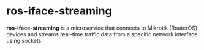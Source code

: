 # ros-iface-streaming

**ros-iface-streaming** is a microservice that connects to Mikrotik (RouterOS) devices and streams real-time traffic data from a specific network interface using sockets